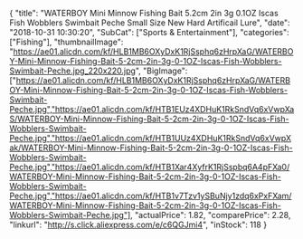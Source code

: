 {
	"title": "WATERBOY Mini Minnow Fishing Bait 5.2cm  2in 3g 0.1OZ Iscas Fish Wobblers Swimbait Peche Small Size New Hard Artificail Lure",
	"date": "2018-10-31 10:30:20",
	"SubCat": ["Sports & Entertainment"],
	"categories": ["Fishing"],
	"thumbnailImage": "https://ae01.alicdn.com/kf/HLB1MB6OXyDxK1RjSsphq6zHrpXaG/WATERBOY-Mini-Minnow-Fishing-Bait-5-2cm-2in-3g-0-1OZ-Iscas-Fish-Wobblers-Swimbait-Peche.jpg_220x220.jpg",
	"BigImage": ["https://ae01.alicdn.com/kf/HLB1MB6OXyDxK1RjSsphq6zHrpXaG/WATERBOY-Mini-Minnow-Fishing-Bait-5-2cm-2in-3g-0-1OZ-Iscas-Fish-Wobblers-Swimbait-Peche.jpg","https://ae01.alicdn.com/kf/HTB1EUz4XDHuK1RkSndVq6xVwpXaS/WATERBOY-Mini-Minnow-Fishing-Bait-5-2cm-2in-3g-0-1OZ-Iscas-Fish-Wobblers-Swimbait-Peche.jpg","https://ae01.alicdn.com/kf/HTB1UUz4XDHuK1RkSndVq6xVwpXak/WATERBOY-Mini-Minnow-Fishing-Bait-5-2cm-2in-3g-0-1OZ-Iscas-Fish-Wobblers-Swimbait-Peche.jpg","https://ae01.alicdn.com/kf/HTB1Xar4XyfrK1RjSspbq6A4pFXa0/WATERBOY-Mini-Minnow-Fishing-Bait-5-2cm-2in-3g-0-1OZ-Iscas-Fish-Wobblers-Swimbait-Peche.jpg","https://ae01.alicdn.com/kf/HTB1v7Tzv1ySBuNjy1zdq6xPxFXam/WATERBOY-Mini-Minnow-Fishing-Bait-5-2cm-2in-3g-0-1OZ-Iscas-Fish-Wobblers-Swimbait-Peche.jpg"],
	"actualPrice": 1.82,
	"comparePrice": 2.28,
	"linkurl": "http://s.click.aliexpress.com/e/c6QGJmi4",
	"inStock": 118
}
